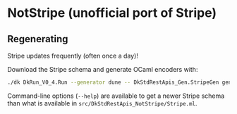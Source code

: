 # NotStripe (unofficial port of Stripe)

## Regenerating

Stripe updates frequently (often once a day)!

Download the Stripe schema and generate OCaml encoders with:

```sh
./dk DkRun_V0_4.Run --generator dune -- DkStdRestApis_Gen.StripeGen gen --ml src/DkStdRestApis_NotStripe/Stripe.ml --include-odoc
```

Command-line options (`--help`) are available to get a newer Stripe schema than what is available in `src/DkStdRestApis_NotStripe/Stripe.ml`.
